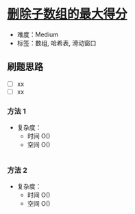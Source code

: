 # [删除子数组的最大得分](https://leetcode-cn.com/problems/maximum-erasure-value/)

- 难度：Medium
- 标签：数组, 哈希表, 滑动窗口

## 刷题思路

- [ ] xx
- [ ] xx

### 方法 1

- 复杂度：
    - 时间 O()
    - 空间 O()

``` js

```

### 方法 2

- 复杂度：
    - 时间 O()
    - 空间 O()

``` js

```
